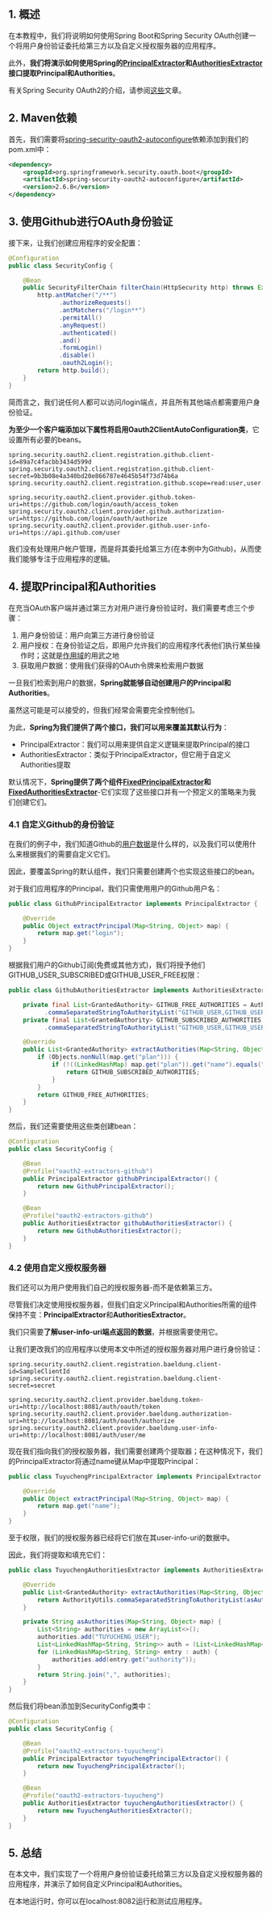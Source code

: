## 1. 概述

在本教程中，我们将说明如何使用Spring Boot和Spring Security OAuth创建一个将用户身份验证委托给第三方以及自定义授权服务器的应用程序。

此外，**我们将演示如何使用Spring的[PrincipalExtractor](https://docs.spring.io/spring-security-oauth2-boot/docs/current-SNAPSHOT/api/org/springframework/boot/autoconfigure/security/oauth2/resource/PrincipalExtractor.html)和[AuthoritiesExtractor](https://docs.spring.io/spring-security-oauth2-boot/docs/current/api/org/springframework/boot/autoconfigure/security/oauth2/resource/AuthoritiesExtractor.html)接口提取Principal和Authorities**。

有关Spring Security OAuth2的介绍，请参阅[这些](https://www.baeldung.com/spring-security-oauth)文章。

## 2. Maven依赖

首先，我们需要将[spring-security-oauth2-autoconfigure](https://central.sonatype.com/artifact/org.springframework.security.oauth.boot/spring-security-oauth2-autoconfigure/2.6.8)依赖添加到我们的pom.xml中：

```xml
<dependency>
    <groupId>org.springframework.security.oauth.boot</groupId>
    <artifactId>spring-security-oauth2-autoconfigure</artifactId>
    <version>2.6.8</version>
</dependency>
```

## 3. 使用Github进行OAuth身份验证

接下来，让我们创建应用程序的安全配置：

```java
@Configuration
public class SecurityConfig {

    @Bean
    public SecurityFilterChain filterChain(HttpSecurity http) throws Exception {
        http.antMatcher("/**")
              .authorizeRequests()
              .antMatchers("/login**")
              .permitAll()
              .anyRequest()
              .authenticated()
              .and()
              .formLogin()
              .disable()
              .oauth2Login();
        return http.build();
    }
}
```

简而言之，我们说任何人都可以访问/login端点，并且所有其他端点都需要用户身份验证。

**为至少一个客户端添加以下属性将启用Oauth2ClientAutoConfiguration类**，它设置所有必要的beans。

```properties
spring.security.oauth2.client.registration.github.client-id=89a7c4facbb3434d599d
spring.security.oauth2.client.registration.github.client-secret=9b3b08e4a340bd20e866787e4645b54f73d74b6a
spring.security.oauth2.client.registration.github.scope=read:user,user:email

spring.security.oauth2.client.provider.github.token-uri=https://github.com/login/oauth/access_token
spring.security.oauth2.client.provider.github.authorization-uri=https://github.com/login/oauth/authorize
spring.security.oauth2.client.provider.github.user-info-uri=https://api.github.com/user
```

我们没有处理用户帐户管理，而是将其委托给第三方(在本例中为Github)，从而使我们能够专注于应用程序的逻辑。

## 4. 提取Principal和Authorities

在充当OAuth客户端并通过第三方对用户进行身份验证时，我们需要考虑三个步骤：

1. 用户身份验证：用户向第三方进行身份验证
2. 用户授权：在身份验证之后，即用户允许我们的应用程序代表他们执行某些操作时；这就是[作用域](https://www.oauth.com/oauth2-servers/scope/defining-scopes/)的用武之地
3. 获取用户数据：使用我们获得的OAuth令牌来检索用户数据

一旦我们检索到用户的数据，**Spring就能够自动创建用户的Principal和Authorities**。

虽然这可能是可以接受的，但我们经常会需要完全控制他们。

为此，**Spring为我们提供了两个接口，我们可以用来覆盖其默认行为**：

+ PrincipalExtractor：我们可以用来提供自定义逻辑来提取Principal的接口
+ AuthoritiesExtractor：类似于PrincipalExtractor，但它用于自定义Authorities提取

默认情况下，**Spring提供了两个组件[FixedPrincipalExtractor](https://docs.spring.io/spring-boot/docs/2.0.0.M4/api/index.html?org/springframework/boot/autoconfigure/security/oauth2/resource/PrincipalExtractor.html)和[FixedAuthoritiesExtractor](https://docs.spring.io/spring-boot/docs/2.0.0.M4/api/org/springframework/boot/autoconfigure/security/oauth2/resource/FixedAuthoritiesExtractor.html)**-它们实现了这些接口并有一个预定义的策略来为我们创建它们。

### 4.1 自定义Github的身份验证

在我们的例子中，我们知道Github的[用户数据](https://docs.github.com/en/rest/reference/users#get-the-authenticated-user)是什么样的，以及我们可以使用什么来根据我们的需要自定义它们。

因此，要覆盖Spring的默认组件，我们只需要创建两个也实现这些接口的bean。

对于我们应用程序的Principal，我们只需使用用户的Github用户名：

```java
public class GithubPrincipalExtractor implements PrincipalExtractor {

    @Override
    public Object extractPrincipal(Map<String, Object> map) {
        return map.get("login");
    }
}
```

根据我们用户的Github订阅(免费或其他方式)，我们将授予他们GITHUB_USER_SUBSCRIBED或GITHUB_USER_FREE权限：

```java
public class GithubAuthoritiesExtractor implements AuthoritiesExtractor {

    private final List<GrantedAuthority> GITHUB_FREE_AUTHORITIES = AuthorityUtils
          .commaSeparatedStringToAuthorityList("GITHUB_USER,GITHUB_USER_FREE");
    private final List<GrantedAuthority> GITHUB_SUBSCRIBED_AUTHORITIES = AuthorityUtils
          .commaSeparatedStringToAuthorityList("GITHUB_USER,GITHUB_USER_SUBSCRIBED");

    @Override
    public List<GrantedAuthority> extractAuthorities(Map<String, Object> map) {
        if (Objects.nonNull(map.get("plan"))) {
            if (!((LinkedHashMap) map.get("plan")).get("name").equals("free")) {
                return GITHUB_SUBSCRIBED_AUTHORITIES;
            }
        }
        return GITHUB_FREE_AUTHORITIES;
    }
}
```

然后，我们还需要使用这些类创建bean：

```java
@Configuration
public class SecurityConfig {

    @Bean
    @Profile("oauth2-extractors-github")
    public PrincipalExtractor githubPrincipalExtractor() {
        return new GithubPrincipalExtractor();
    }

    @Bean
    @Profile("oauth2-extractors-github")
    public AuthoritiesExtractor githubAuthoritiesExtractor() {
        return new GithubAuthoritiesExtractor();
    }
}
```

### 4.2 使用自定义授权服务器

我们还可以为用户使用我们自己的授权服务器-而不是依赖第三方。

尽管我们决定使用授权服务器，但我们自定义Principal和Authorities所需的组件保持不变：**PrincipalExtractor**和**AuthoritiesExtractor**。

我们只需要**了解user-info-uri端点返回的数据**，并根据需要使用它。

让我们更改我们的应用程序以使用本文中所述的授权服务器对用户进行身份验证：

```properties
spring.security.oauth2.client.registration.baeldung.client-id=SampleClientId
spring.security.oauth2.client.registration.baeldung.client-secret=secret

spring.security.oauth2.client.provider.baeldung.token-uri=http://localhost:8081/auth/oauth/token
spring.security.oauth2.client.provider.baeldung.authorization-uri=http://localhost:8081/auth/oauth/authorize
spring.security.oauth2.client.provider.baeldung.user-info-uri=http://localhost:8081/auth/user/me
```

现在我们指向我们的授权服务器，我们需要创建两个提取器；在这种情况下，我们的PrincipalExtractor将通过name键从Map中提取Principal：

```java
public class TuyuchengPrincipalExtractor implements PrincipalExtractor {

    @Override
    public Object extractPrincipal(Map<String, Object> map) {
        return map.get("name");
    }
}
```

至于权限，我们的授权服务器已经将它们放在其user-info-uri的数据中。

因此，我们将提取和填充它们：

```java
public class TuyuchengAuthoritiesExtractor implements AuthoritiesExtractor {

    @Override
    public List<GrantedAuthority> extractAuthorities(Map<String, Object> map) {
        return AuthorityUtils.commaSeparatedStringToAuthorityList(asAuthorities(map));
    }

    private String asAuthorities(Map<String, Object> map) {
        List<String> authorities = new ArrayList<>();
        authorities.add("TUYUCHENG_USER");
        List<LinkedHashMap<String, String>> auth = (List<LinkedHashMap<String, String>>) map.get("authorities");
        for (LinkedHashMap<String, String> entry : auth) {
            authorities.add(entry.get("authority"));
        }
        return String.join(",", authorities);
    }
}
```

然后我们将bean添加到SecurityConfig类中：

```java
@Configuration
public class SecurityConfig {

    @Bean
    @Profile("oauth2-extractors-tuyucheng")
    public PrincipalExtractor tuyuchengPrincipalExtractor() {
        return new TuyuchengPrincipalExtractor();
    }

    @Bean
    @Profile("oauth2-extractors-tuyucheng")
    public AuthoritiesExtractor tuyuchengAuthoritiesExtractor() {
        return new TuyuchengAuthoritiesExtractor();
    }
}
```

## 5. 总结

在本文中，我们实现了一个将用户身份验证委托给第三方以及自定义授权服务器的应用程序，并演示了如何自定义Principal和Authorities。

在本地运行时，你可以在localhost:8082运行和测试应用程序。